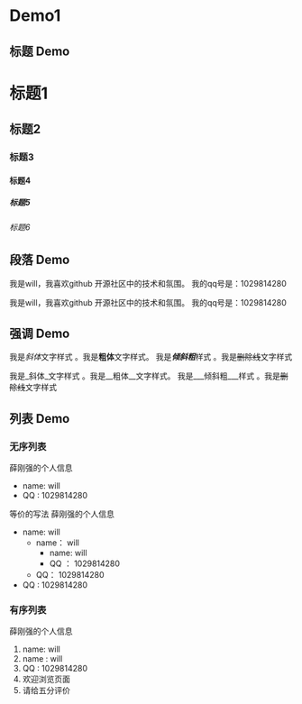 # Demo1

## 标题 Demo
# 标题1
## 标题2
### 标题3
#### 标题4
##### 标题5
###### 标题6


## 段落 Demo

我是will，我喜欢github 开源社区中的技术和氛围。  我的qq号是：1029814280

我是will，我喜欢github 开源社区中的技术和氛围。  我的qq号是：1029814280

## 强调 Demo

我是*斜体*文字样式 。我是**粗体**文字样式。 我是***倾斜粗***样式  。我是~~删除线~~文字样式  

我是_斜体_文字样式 。我是__粗体__文字样式。 我是___倾斜粗___样式  。我是~~删除线~~文字样式

## 列表 Demo

### 无序列表

薛刚强的个人信息
* name: will
* QQ : 1029814280

等价的写法
薛刚强的个人信息
- name: will
  - name： will
    - name: will
    - QQ ： 1029814280
  - QQ： 1029814280
- QQ : 1029814280


### 有序列表

薛刚强的个人信息
1. name: will
  1. name : will
2. QQ : 1029814280
4. 欢迎浏览页面
3. 请给五分评价